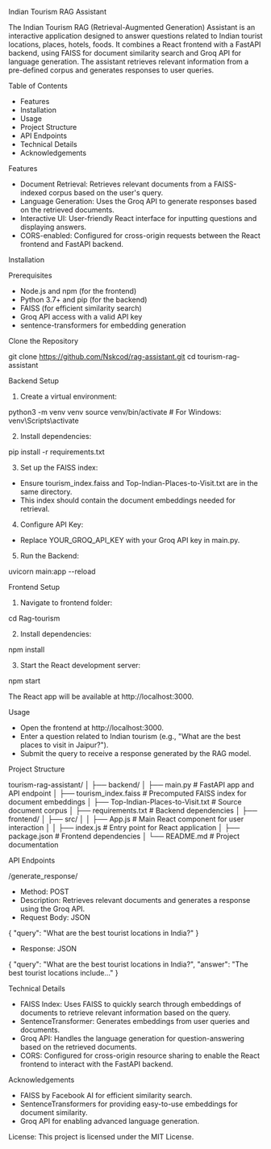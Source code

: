 Indian Tourism RAG Assistant

The Indian Tourism RAG (Retrieval-Augmented Generation) Assistant is an interactive application designed to answer questions related to Indian tourist locations, places, hotels, foods. It combines a React frontend with a FastAPI backend, using FAISS for document similarity search and Groq API for language generation. The assistant retrieves relevant information from a pre-defined corpus and generates responses to user queries.

Table of Contents

* Features
* Installation
* Usage
* Project Structure
* API Endpoints
* Technical Details
* Acknowledgements

Features

* Document Retrieval: Retrieves relevant documents from a FAISS-indexed corpus based on the user's query.
* Language Generation: Uses the Groq API to generate responses based on the retrieved documents.
* Interactive UI: User-friendly React interface for inputting questions and displaying answers.
* CORS-enabled: Configured for cross-origin requests between the React frontend and FastAPI backend.

Installation

Prerequisites

* Node.js and npm (for the frontend)
* Python 3.7+ and pip (for the backend)
* FAISS (for efficient similarity search)
* Groq API access with a valid API key
* sentence-transformers for embedding generation

Clone the Repository

git clone https://github.com/Nskcod/rag-assistant.git
cd tourism-rag-assistant

Backend Setup

1. Create a virtual environment:

python3 -m venv venv
source venv/bin/activate  # For Windows: venv\Scripts\activate

2. Install dependencies:

pip install -r requirements.txt

3. Set up the FAISS index:

* Ensure tourism_index.faiss and Top-Indian-Places-to-Visit.txt are in the same directory.
* This index should contain the document embeddings needed for retrieval.

4. Configure API Key:

* Replace YOUR_GROQ_API_KEY with your Groq API key in main.py.

5. Run the Backend:

uvicorn main:app --reload


Frontend Setup

1. Navigate to frontend folder:

cd Rag-tourism

2. Install dependencies:

npm install

3. Start the React development server:

npm start

The React app will be available at http://localhost:3000.


Usage

* Open the frontend at http://localhost:3000.
* Enter a question related to Indian tourism (e.g., "What are the best places to visit in Jaipur?").
* Submit the query to receive a response generated by the RAG model.


Project Structure

tourism-rag-assistant/
│
├── backend/
│   ├── main.py               # FastAPI app and API endpoint
│   ├── tourism_index.faiss    # Precomputed FAISS index for document embeddings
│   ├── Top-Indian-Places-to-Visit.txt  # Source document corpus
│   ├── requirements.txt       # Backend dependencies
│
├── frontend/
│   ├── src/
│   │   ├── App.js             # Main React component for user interaction
│   │   ├── index.js           # Entry point for React application
│   ├── package.json           # Frontend dependencies
│
└── README.md                  # Project documentation


API Endpoints

/generate_response/
* Method: POST
* Description: Retrieves relevant documents and generates a response using the Groq API.
* Request Body: JSON

{
    "query": "What are the best tourist locations in India?"
}


* Response: JSON

{
    "query": "What are the best tourist locations in India?",
    "answer": "The best tourist locations include..."
}


Technical Details

* FAISS Index: Uses FAISS to quickly search through embeddings of documents to retrieve relevant information based on the query.
* SentenceTransformer: Generates embeddings from user queries and documents.
* Groq API: Handles the language generation for question-answering based on the retrieved documents.
* CORS: Configured for cross-origin resource sharing to enable the React frontend to interact with the FastAPI backend.

Acknowledgements

* FAISS by Facebook AI for efficient similarity search.
* SentenceTransformers for providing easy-to-use embeddings for document similarity.
* Groq API for enabling advanced language generation.

License: This project is licensed under the MIT License.
